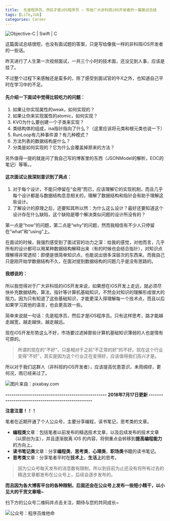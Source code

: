```yaml
---
title:  先是程序员，然后才是iOS程序员 — 写给广大非科班iOS开发者的一篇面试总结
tags: [Life,Job]
categories: Career
---
```


![Objective-C | Swift | C](http://upload-images.jianshu.io/upload_images/859001-10c56d4121bfe78d.jpg?imageMogr2/auto-orient/strip%7CimageView2/2/w/1240)

这篇面试总结很短，也没有面试题的答案，只是写给像我一样的非科班iOS开发者的一些话。

昨天进行了人生第一次视频面试，一共三个小时的技术面，还没见到人事，应该是挂了。

不过整个过程下来感触还是蛮多的，除了感受到面试官的牛X之外，也知道自己平时在学习中的不足。



<!-- more -->



#### 先介绍一下面试中觉得比较吃力的问题：
1. 如果让你实现属性的weak，如何实现的？
2. 如果让你来实现属性的atomic，如何实现？
3. KVO为什么要创建一个子类来实现？
4. 类结构体的组成，isa指针指向了什么？（这里应该将元类和根元类也说一下）
5. RunLoop有几种事件源？有几种模式？
6. 方法列表的数据结构是什么？
7. 分类是如何实现的？它为什么会覆盖掉原来的方法？

另外值得一提的就是问了我自己写的博客里的东西（JSONModel的解析，EOC的笔记）等等。。



#### 这次面试让我深刻意识到了两点：
1. 对于每个设计，不能只停留在“会用”而已，应该理解它的实现机制，而且几乎每个设计都是与数据结构息息相关的，理解了数据结构和指针会有助于理解这些设计。
2. 了解设计的原理之后，还要知其所以然：为什么这么设计？最好还要知道这个设计存在什么缺陷，这个缺陷是哪个解决类似问题的设计所没有的？

第一点是“how”的问题，第二点是“why”的问题，然而我相信有不少人只停留在“what”和“using”上。

在面试的时候，我强烈感受到了面试官的功力之深：给我的感觉，对他而言，几乎所有的设计都可以用某种数据结构解释出来（有的时候也会结合指针），对知识点理解得非常透彻：即便是很简单知识点，也能说出很多深层次的东西来。而我自己只是刚开始学数据结构不久，在面对提到数据结构的问题几乎是没有思路的。

#### 我想说的：
所以我觉得对于广大非科班的iOS开发来说，如果想在iOS开发上走远，就必须尽快补充数据结构，算法，指针等计算机基础知识，不然会对知识的理解形成很大的阻力。因为只有知道了这些基础知识，才能更深入得理解每一个技术点，而且以后如果学习其他的语言，也会更高效一些。

简单来说就一句话：先是程序员，然后才是iOS程序员。只有这样思考，路才能越走越宽，越走越快，越走越远。

现在iOS开发形势这么不好，市场要过滤掉那些计算机基础知识薄弱的人也是情有可原的。
>所谓的现在的“不好”，只是相对于之前“不正常的好”的不好。现在这个行业变得“不好”，其实是因为这个行业正在变得好，应该值得我们高兴才是。

所以对于我们这群人（非科班的iOS开发者），应该提高忧患意识，未雨绸缪，更何况，雨已经来过了。


![图片来自：pixabay.com](http://upload-images.jianshu.io/upload_images/859001-0dc7553fc98a04f7.jpg?imageMogr2/auto-orient/strip%7CimageView2/2/w/1240)



**-------------------------------------------------   2018年7月17日更新  -------------------------------------------------**


**注意注意！！！**

笔者在近期开通了个人公众号，主要分享编程，读书笔记，思考类的文章。

- **编程类**文章：包括笔者以前发布的精选技术文章，以及后续发布的技术文章（以原创为主），并且逐渐脱离 iOS 的内容，将侧重点会转移到**提高编程能力**的方向上。
- **读书笔记类**文章：分享**编程类**，**思考类**，**心理类**，**职场类**书籍的读书笔记。
- **思考类**文章：分享笔者平时在**技术上**，**生活上**的思考。

>因为公众号每天发布的消息数有限制，所以到目前为止还没有将所有过去的精选文章都发布在公众号上，后续会逐步发布的。

**而且因为各大博客平台的各种限制，后面还会在公众号上发布一些短小精干，以小见大的干货文章哦~**

扫下方的公众号二维码并点击关注，期待与您的共同成长~

![公众号：程序员维他命](http://upload-images.jianshu.io/upload_images/859001-5bddfacafb9e9079.jpeg?imageMogr2/auto-orient/strip%7CimageView2/2/w/1240)



